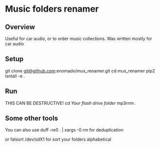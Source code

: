 # Music folders renamer

## Overview
Useful for car audio, or to order music collections.
Was written mostly for car audio

## Setup
git clone git@github.com:enomado/mus_renamer.git
cd mus_renamer
pip2 isntall -e .

## Run
THIS CAN BE DESTRUCTIVE!
cd *Your flash drive folder*
mp3rnm .

## Some other tools
You can also use 
duff -re0  . | xargs -0 rm 
for deduplication

or fatsort /dev/sdX1
for sort your folders alphabetical
